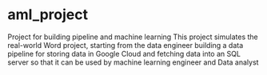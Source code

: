 # aml_project
Project for building pipeline and machine learning
This project simulates the real-world Word project, starting from the  data engineer building a data pipeline for storing data in Google Cloud and fetching data into an SQL server so that it can be used by machine learning engineer and Data analyst
